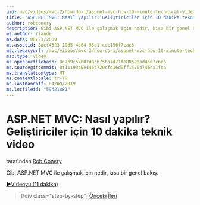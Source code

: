 ```yaml
---
uid: mvc/videos/mvc-2/how-do-i/aspnet-mvc-how-10-minute-technical-video-for-developers
title: 'ASP.NET MVC: Nasıl yapılır? Geliştiriciler için 10 dakika teknik video | Microsoft Docs'
author: robconery
description: Gibi ASP.NET MVC ile çalışmak için nedir, kısa bir genel bakış.
ms.author: riande
ms.date: 08/21/2009
ms.assetid: 8aef4323-19d5-4b64-95a1-cec156f7cae5
msc.legacyurl: /mvc/videos/mvc-2/how-do-i/aspnet-mvc-how-10-minute-technical-video-for-developers
msc.type: video
ms.openlocfilehash: 8c7d9c57007da3b75ba7d71fe88528ad45b7c6e6
ms.sourcegitcommit: 0f1119340e4464720cfd16d0ff15764746ea1fea
ms.translationtype: MT
ms.contentlocale: tr-TR
ms.lasthandoff: 04/09/2019
ms.locfileid: "59421881"
---
```

# <a name="aspnet-mvc-how-10-minute-technical-video-for-developers"></a>ASP.NET MVC: Nasıl yapılır? Geliştiriciler için 10 dakika teknik video

tarafından [Rob Conery](https://github.com/robconery)

Gibi ASP.NET MVC ile çalışmak için nedir, kısa bir genel bakış.

[&#9654;Videoyu (11 dakika)](https://channel9.msdn.com/Blogs/ASP-NET-Site-Videos/aspnet-mvc-how-10-minute-technical-video-for-developers)

> [!div class="step-by-step"]
> [Önceki](why-aspnet-mvc-3-minute-overview-video-for-decision-makers.md)
> [İleri](how-do-i-return-json-formatted-data-for-an-ajax-call-in-an-aspnet-mvc-web-application.md)
